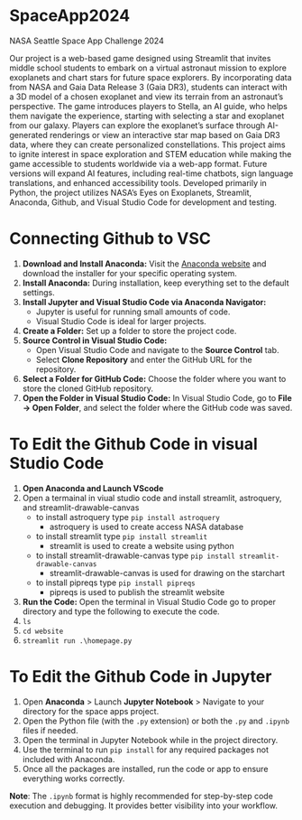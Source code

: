 # SpaceApp2024
NASA Seattle Space App Challenge 2024

Our project is a web-based game designed using Streamlit that invites middle school students to embark on a virtual astronaut mission to explore exoplanets and chart stars for future space explorers. By incorporating data from NASA and Gaia Data Release 3 (Gaia DR3), students can interact with a 3D model of a chosen exoplanet and view its terrain from an astronaut’s perspective. The game introduces players to Stella, an AI guide, who helps them navigate the experience, starting with selecting a star and exoplanet from our galaxy. Players can explore the exoplanet’s surface through AI-generated renderings or view an interactive star map based on Gaia DR3 data, where they can create personalized constellations. This project aims to ignite interest in space exploration and STEM education while making the game accessible to students worldwide via a web-app format. Future versions will expand AI features, including real-time chatbots, sign language translations, and enhanced accessibility tools. Developed primarily in Python, the project utilizes NASA’s Eyes on Exoplanets, Streamlit, Anaconda, Github, and Visual Studio Code for development and testing.

# Connecting Github to VSC
1) **Download and Install Anaconda:** Visit the [Anaconda website](https://www.anaconda.com/download) and download the installer for your specific operating system.
2) **Install Anaconda:** During installation, keep everything set to the default settings.
3) **Install Jupyter and Visual Studio Code via Anaconda Navigator:**
    * Jupyter is useful for running small amounts of code.
    * Visual Studio Code is ideal for larger projects.
4) **Create a Folder:** Set up a folder to store the project code.
5) **Source Control in Visual Studio Code:**
    * Open Visual Studio Code and navigate to the **Source Control** tab.
    * Select **Clone Repository** and enter the GitHub URL for the repository.
6) **Select a Folder for GitHub Code:** Choose the folder where you want to store the cloned GitHub repository.
7) **Open the Folder in Visual Studio Code:** In Visual Studio Code, go to **File → Open Folder**, and select the folder where the GitHub code was saved.


# To Edit the Github Code in visual Studio Code 
1) **Open Anaconda and Launch VScode**
2) Open a termainal in viual studio code and install streamlit, astroquery, and streamlit-drawable-canvas 
    * to install astroquery type `pip install astroquery`
       * astroquery is used to create access NASA database 
    * to install streamlit type `pip install streamlit`
        * streamlit is used to create a website using python 
    * to install streamlit-drawable-canvas type `pip install streamlit-drawable-canvas`
        * streamlit-drawable-canvas is used for drawing on the starchart 
    * to install pipreqs type `pip install pipreqs` 
        * pipreqs is used to publish the streamlit website  
3) **Run the Code:** Open the terminal in Visual Studio Code go to proper directory and type the following to execute the code.
4) `ls`
5) `cd website`
6) `streamlit run .\homepage.py` 

# To Edit the Github Code in Jupyter 
1)  Open **Anaconda** > Launch **Jupyter Notebook** > Navigate to your directory for the space apps project.
2) Open the Python file (with the `.py` extension) or both the `.py` and `.ipynb` files if needed.
3) Open the terminal in Jupyter Notebook while in the project directory.
4) Use the terminal to run `pip install` for any required packages not included with Anaconda.
5) Once all the packages are installed, run the code or app to ensure everything works correctly.

**Note**: The `.ipynb` format is highly recommended for step-by-step code execution and debugging. It provides better visibility into your workflow.



